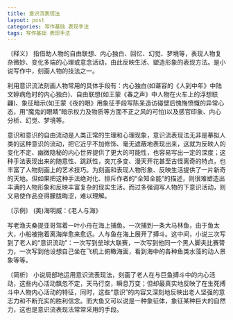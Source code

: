 ```yaml
---
title: 意识流表现法
layout: post
categories: 写作基础 表现手法
tags: 写作基础 表现手法
---
```


〔释义〕 指借助人物的自由联想、内心独白、回忆、幻觉、梦境等，表现人物复杂微妙、变化多端的心理或意念活动，由此反映生活、塑造形象的表现方法。是小说写作中，刻画人物的技法之一。

利用意识流法刻画人物常用的具体手段有：内心独白(如谌容的《人到中年》中陆文婷病危时的内心独白)、自由联想(如王蒙《春之声》中人物在火车上的浮想联翩)、象征暗示(如王蒙《夜的眼》用象征手段写陈呆造访碰壁后愧悔愤慨的异常心态，用“魔鬼的眼睛”暗示权力及物质等方面不正之风的可怕)以及感官印象、内心分析、幻觉、梦境等。

意识和意识的自由流动是人类正常的生理和心理现象，意识流表现法无非是摹拟人类的这种意识的流动，把它近乎不加修饰、毫无遮蔽地表现出来，这就为反映人的变化不定、幽微隐秘的内心世界提供了更大的可能性，也容易写出一定的深度；这种手法表现出来的随意性、跳跃性，突兀多变、漫天开花甚至古怪离奇的特点，也丰富了人物刻画上的艺术技巧。为刻画和表现人物形象、反映生活提供了一片新奇的天地。但如果把这种手法绝对化、排斥作者的“全知全能”的描述，则很难塑造出丰满的人物形象和反映丰富复杂的现实生活。而过多强调写人物的下意识活动，则又易使作品变得朦胧晦涩，难以理解。

〔示例〕 (美)海明威：《老人与海》

写老渔夫桑提亚哥驾着一叶小舟在海上捕鱼。一次捕到一条大马林鱼，由于鱼太大，小船被拖着离海岸愈来愈远。人与鱼在海上展开了搏斗。这中间，小说三次写到了老人的“意识流动”：一次写到垒球大联赛，一次写到他同一个黑人脚夫比赛膂力，一次写到他设想自己坐在飞机上俯瞰海面，看到海中的各种鱼类水藻的动人景象等等。

〔简析〕 小说局部地运用意识流表现法，刻画了老人在与巨鱼搏斗中的内心活动，这些内心活动飘忽不定，天马行空，瞬息万变；但却最真实地反映了在生死搏斗中人物内心活动的特征，同时，这些“意识”的内容又深刻地反映出老人坚强的意志力和不断充实的胜利信念。而大鱼又可以说是一种象征体，象征某种巨大的自然力，这也是意识流表现法常常采用的手段。 